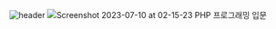 ![header](https://capsule-render.vercel.app/api?type=waving&color=gradient&height=200&section=header&text=%F0%9F%9B%8B%EF%B8%8FVenus&fontSize=55)
![Screenshot 2023-07-10 at 02-15-23 PHP 프로그래밍 입문](https://github.com/AnMyungwoo94/venus_museum/assets/126849689/a74415cd-4717-4805-abc4-cbca96c04c32)
